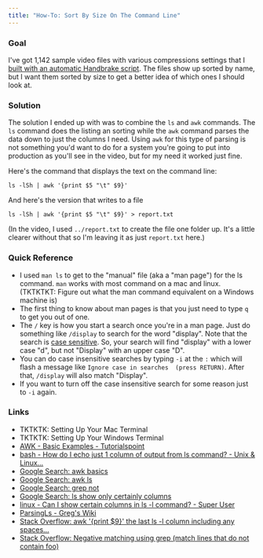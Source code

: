```yaml
---
title: "How-To: Sort By Size On The Command Line"
---
```


### Goal

I've got 1,142 sample video files with various compressions settings that I [built with an automatic Handbrake script](/automating-handbrake/). The files show up sorted by name, but I want them sorted by size to get a better idea of which ones I should look at.

### Solution 

The solution I ended up with was to combine the `ls` and `awk` commands. The `ls` command does the listing an sorting while the `awk` command parses the data down to just the columns I need. Using `awk` for this type of parsing is not something you'd want to do for a system you're going to put into production as you'll see in the video, but for my need it worked just fine. 

Here's the command that displays the text on the command line:

    ls -lSh | awk '{print $5 "\t" $9}'

And here's the version that writes to a file

    ls -lSh | awk '{print $5 "\t" $9}' > report.txt

(In the video, I used `../report.txt` to create the file one folder up. It's a little clearer without that so I'm leaving it as just `report.txt` here.)


### Quick Reference

- I used `man ls` to get to the "manual" file (aka a "man page") for the ls command. `man` works with most command on a mac and linux. (TKTKTKT: Figure out what the man command equivalent on a Windows machine is)
- The first thing to know about man pages is that you just need to type `q` to get you out of one. 
- The `/` key is how you start a search once you're in a man page. Just do something like `/display` to search for the word "display". Note that the search is [case sensitive](/tktktk/). So, your search will find "display" with a lower case "d", but not "Display" with an upper case "D". 
- You can do case insensitive searches by typing `-i` at the `:` which will flash a message like `Ignore case in searches  (press RETURN)`. After that, `/display` will also match "Display". 
- If you want to turn off the case insensitive search for some reason just to `-i` again. 



### Links

- TKTKTK: Setting Up Your Mac Terminal
- TKTKTK: Setting Up Your Windows Terminal
- [AWK - Basic Examples - Tutorialspoint](https://www.tutorialspoint.com/awk/awk_basic_examples.htm)
- [bash - How do I echo just 1 column of output from ls command? - Unix & Linux...](https://unix.stackexchange.com/questions/101580/how-do-i-echo-just-1-column-of-output-from-ls-command)
- [Google Search: awk basics](https://www.google.com/search?client=safari&rls=en&q=awk+basics&ie=UTF-8&oe=UTF-8)
- [Google Search: awk ls](https://www.google.com/search?client=safari&rls=en&q=awk+ls&ie=UTF-8&oe=UTF-8)
- [Google Search: grep not](https://www.google.com/search?client=safari&rls=en&q=grep+not&ie=UTF-8&oe=UTF-8)
- [Google Search: ls show only certainly columns](https://www.google.com/search?client=safari&rls=en&q=ls+show+only+certainly+columns&ie=UTF-8&oe=UTF-8)
- [linux - Can I show certain columns in ls -l command? - Super User](https://superuser.com/questions/1432701/can-i-show-certain-columns-in-ls-l-command)
- [ParsingLs - Greg's Wiki](http://mywiki.wooledge.org/ParsingLs)
- [Stack Overflow: awk '{print $9}' the last ls -l column including any spaces...](https://stackoverflow.com/questions/1447809/awk-print-9-the-last-ls-l-column-including-any-spaces-in-the-file-name)
- [Stack Overflow: Negative matching using grep (match lines that do not contain foo)](https://stackoverflow.com/questions/3548453/negative-matching-using-grep-match-lines-that-do-not-contain-foo)
